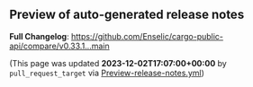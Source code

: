 ## Preview of auto-generated release notes
<!-- Release notes generated using configuration in .github/release.yml at main -->



**Full Changelog**: https://github.com/Enselic/cargo-public-api/compare/v0.33.1...main


(This page was updated **2023-12-02T17:07:00+00:00** by `pull_request_target` via [Preview-release-notes.yml](https://github.com/Enselic/cargo-public-api/actions/runs/7071502844))
